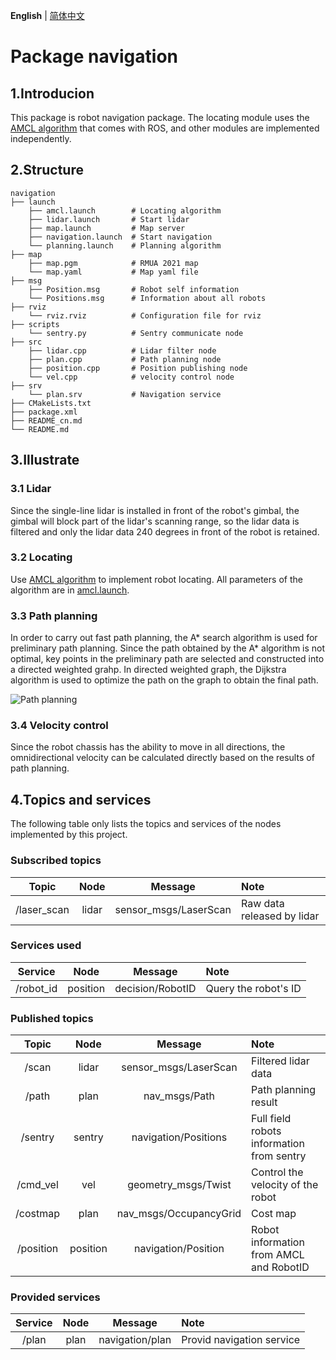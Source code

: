 __English__ | [简体中文](README_cn.md)

# Package navigation

## 1.Introducion

This package is robot navigation package. The locating module uses the [AMCL algorithm](https://wiki.ros.org/amcl) that comes with ROS, and other modules are implemented independently.

## 2.Structure

```
navigation
├── launch
    ├── amcl.launch        # Locating algorithm
    ├── lidar.launch       # Start lidar
    ├── map.launch         # Map server
    ├── navigation.launch  # Start navigation
    └── planning.launch    # Planning algorithm
├── map
    ├── map.pgm            # RMUA 2021 map
    └── map.yaml           # Map yaml file
├── msg
    ├── Position.msg       # Robot self information
    └── Positions.msg      # Information about all robots
├── rviz
    └── rviz.rviz          # Configuration file for rviz
├── scripts
    └── sentry.py          # Sentry communicate node
├── src
    ├── lidar.cpp          # Lidar filter node
    ├── plan.cpp           # Path planning node
    ├── position.cpp       # Position publishing node
    └── vel.cpp            # velocity control node
├── srv
    └── plan.srv           # Navigation service
├── CMakeLists.txt
├── package.xml
├── README_cn.md
└── README.md
```

## 3.Illustrate

### 3.1 Lidar

Since the single-line lidar is installed in front of the robot's gimbal, the gimbal will block part of the lidar's scanning range, so the lidar data is filtered and only the lidar data 240 degrees in front of the robot is retained.

### 3.2 Locating

Use [AMCL algorithm](https://wiki.ros.org/amcl) to implement robot locating. All parameters of the algorithm are in [amcl.launch](launch/amcl.launch).

### 3.3 Path planning

In order to carry out fast path planning, the A* search algorithm is used for preliminary path planning. Since the path obtained by the A* algorithm is not optimal, key points in the preliminary path are selected and constructed into a directed weighted grahp. In directed weighted graph, the Dijkstra algorithm is used to optimize the path on the graph to obtain the final path.

![Path planning](../../images/navigation/planning.gif)

### 3.4 Velocity control

Since the robot chassis has the ability to move in all directions, the omnidirectional velocity can be calculated directly based on the results of path planning.

## 4.Topics and services

The following table only lists the topics and services of the nodes implemented by this project.

### Subscribed topics

| Topic             | Node   | Message               | Note                       |
|:-----------------:|:------:|:---------------------:|:---------------------------|
| /laser_scan       | lidar  | sensor_msgs/LaserScan | Raw data released by lidar |

### Services used

| Service   | Node     | Message          | Note                 |
|:---------:|:--------:|:----------------:|:---------------------|
| /robot_id | position | decision/RobotID | Query the robot's ID |

### Published topics

| Topic     | Node     | Message                | Note                                      |
|:---------:|:--------:|:----------------------:|:------------------------------------------|
| /scan     | lidar    | sensor_msgs/LaserScan  | Filtered lidar data                       |
| /path     | plan     | nav_msgs/Path          | Path planning result                      |
| /sentry   | sentry   | navigation/Positions   | Full field robots information from sentry |
| /cmd_vel  | vel      | geometry_msgs/Twist    | Control the velocity of the robot         |
| /costmap  | plan     | nav_msgs/OccupancyGrid | Cost map                                  |
| /position | position | navigation/Position    | Robot information from AMCL and RobotID   |

### Provided services

| Service | Node | Message         | Note                      |
|:-------:|:----:|:---------------:|:--------------------------|
| /plan   | plan | navigation/plan | Provid navigation service |
